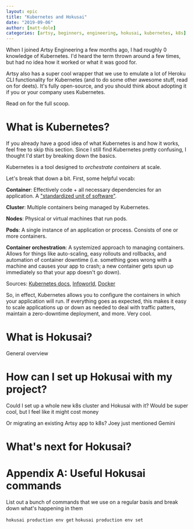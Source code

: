 ```yaml
---
layout: epic
title: "Kubernetes and Hokusai"
date: "2019-09-06"
author: [matt-dole]
categories: [artsy, beginners, engineering, hokusai, kubernetes, k8s]
---
```


When I joined Artsy Engineering a few months ago, I had roughly 0 knowledge of Kubernetes. I'd heard the term
thrown around a few times, but had no idea how it worked or what it was good for.

Artsy also has a super cool wrapper that we use to emulate a lot of Heroku CLI functionality for Kubernetes (and to
do some other awesome stuff, read on for deets). It's fully open-source, and you should think about adopting it if
you or your company uses Kubernetes.

Read on for the full scoop.

<!-- more -->

# What is Kubernetes?

If you already have a good idea of what Kubernetes is and how it works, feel free to skip this section. Since I
still find Kubernetes pretty confusing, I thought I'd start by breaking down the basics.

Kubernetes is a tool designed to _orchestrate containers_ at scale.

Let's break that down a bit. First, some helpful vocab:

**Container**: Effectively code + all necessary dependencies for an application. A
["standardized unit of software"](https://www.docker.com/resources/what-container).

**Cluster**: Multiple containers being managed by Kubernetes.

**Nodes**: Physical or virtual machines that run pods.

**Pods**: A single instance of an application or process. Consists of one or more containers.

**Container orchestration**: A systemized approach to managing containers. Allows for things like auto-scaling,
easy rollouts and rollbacks, and automation of container downtime (i.e. something goes wrong with a machine and
causes your app to crash; a new container gets spun up immediately so that your app doesn't go down).

Sources: [Kubernetes docs](https://kubernetes.io/docs/concepts/overview/what-is-kubernetes/),
[Infoworld](https://www.infoworld.com/article/3268073/what-is-kubernetes-your-next-application-platform.html),
[Docker](https://www.docker.com/resources/what-container)

So, in effect, Kubernetes allows you to configure the containers in which your application will run. If everything
goes as expected, this makes it easy to scale applications up or down as needed to deal with traffic patters,
maintain a zero-downtime deployment, and more. Very cool.

# What is Hokusai?

General overview

# How can I set up Hokusai with my project?

Could I set up a whole new k8s cluster and Hokusai with it? Would be super cool, but I feel like it might cost
money

Or migrating an existing Artsy app to k8s? Joey just mentioned Gemini

# What's next for Hokusai?

# Appendix A: Useful Hokusai commands

List out a bunch of commands that we use on a regular basis and break down what's happening in them

`hokusai production env get` `hokusai production env set`

